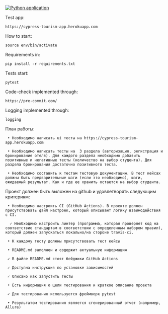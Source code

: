 [![Python application](https://github.com/ds-vasilev/python-final-attestation/actions/workflows/python-app.yml/badge.svg)](https://github.com/ds-vasilev/python-final-attestation/actions/workflows/python-app.yml)


Test app: 
```
https://cypress-tourism-app.herokuapp.com
```

How to start:
```python3 -m venv env
source env/bin/activate
```

Requirements in:
```
pip install -r requirements.txt
```

Tests start:
```
pytest
```

Code-check implemented through:
```
https://pre-commit.com/
```


Logging implemented through:
```
logging
```


План работы:
```
 • Необходимо написать ui тесты на https://cypress-tourism-app.herokuapp.com 

 • Необходимо написать тесты на  3 раздела (авторизация, регистрация и бронирование отеля). Для каждого раздела необходимо добавить позитивные и негативные тесты (количество на выбор студента). Для раздела бронирования достаточно позитивного теста. 

 • Необходимо составить к тестам тестовую документацию. В тест кейсах должны быть предварительные шаги (если это необходимо), шаги, ожидаемый результат. Как и где ее хранить остается на выбор студента.
```

Проект должен быть выложен на github и удовлетворять следующим критериям:
``` 
 • Необходимо настроить CI (GitHub Actions). В проекте должен присутствовать файл настроек, который описывают логику взаимодействия с CI.

  ✓ Необходимо настроить линтер (программа, которая проверяет код на соответствие стандартам в соответствии с определенным набором правил), который должен запускаться локально/на стороне travis-ci. 

 • К каждому тесту должны присутствовать тест кейсы 
            
 • README.md заполнен и содержит актуальную информацию

 ✓ В файле README.md стоят бейджики GitHub Actions

 ✓ Доступна инструкция по установке зависимостей

 ✓ Описано как запустить тесты

 • Есть информация о цели тестирования и краткое описание проекта

 ✓ Для тестирования используется фреймворк pytest 

 • Результатом тестирования является сгенерированный отчет (например, Allure)
```
